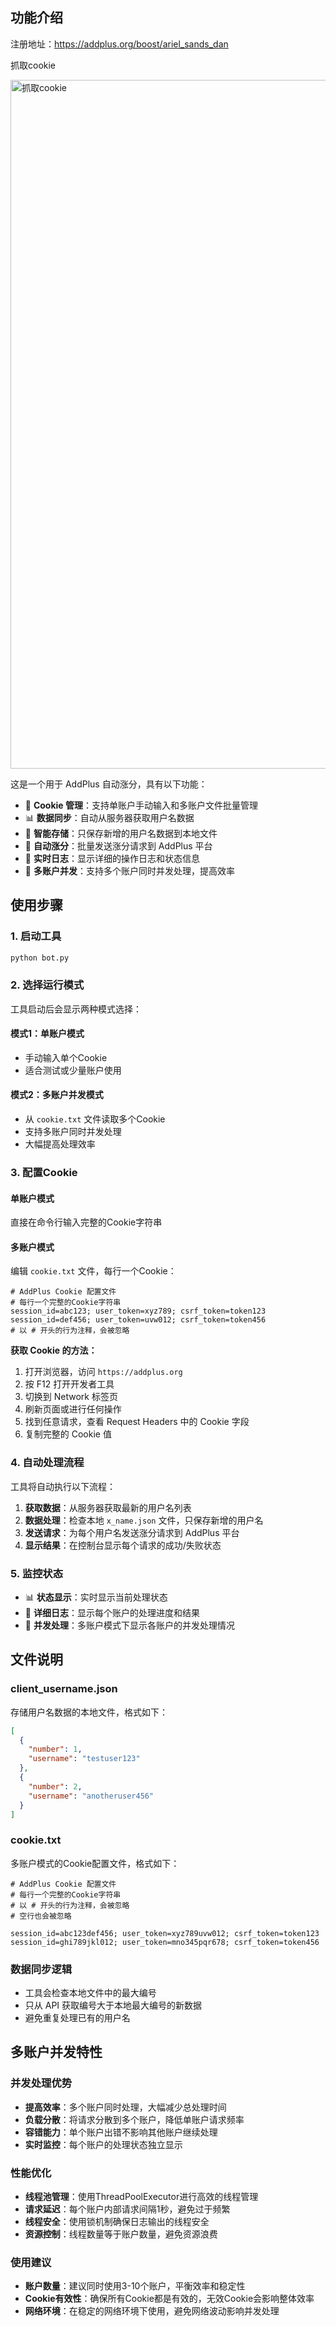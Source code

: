 ## 功能介绍
注册地址：https://addplus.org/boost/ariel_sands_dan

抓取cookie

<img width="1718" height="1102" alt="抓取cookie" src="https://github.com/user-attachments/assets/3cf3b47a-4322-4ed5-9359-0d3da203c8ef" />


这是一个用于 AddPlus 自动涨分，具有以下功能：

- 🍪 **Cookie 管理**：支持单账户手动输入和多账户文件批量管理
- 📊 **数据同步**：自动从服务器获取用户名数据
- 💾 **智能存储**：只保存新增的用户名数据到本地文件
- 🚀 **自动涨分**：批量发送涨分请求到 AddPlus 平台
- 📝 **实时日志**：显示详细的操作日志和状态信息
- 🔄 **多账户并发**：支持多个账户同时并发处理，提高效率

## 使用步骤

### 1. 启动工具

```bash
python bot.py
```

### 2. 选择运行模式

工具启动后会显示两种模式选择：

#### 模式1：单账户模式
- 手动输入单个Cookie
- 适合测试或少量账户使用

#### 模式2：多账户并发模式
- 从 `cookie.txt` 文件读取多个Cookie
- 支持多账户同时并发处理
- 大幅提高处理效率

### 3. 配置Cookie

#### 单账户模式
直接在命令行输入完整的Cookie字符串

#### 多账户模式
编辑 `cookie.txt` 文件，每行一个Cookie：

```
# AddPlus Cookie 配置文件
# 每行一个完整的Cookie字符串
session_id=abc123; user_token=xyz789; csrf_token=token123
session_id=def456; user_token=uvw012; csrf_token=token456
# 以 # 开头的行为注释，会被忽略
```

**获取 Cookie 的方法：**
1. 打开浏览器，访问 `https://addplus.org`
2. 按 F12 打开开发者工具
3. 切换到 Network 标签页
4. 刷新页面或进行任何操作
5. 找到任意请求，查看 Request Headers 中的 Cookie 字段
6. 复制完整的 Cookie 值

### 4. 自动处理流程

工具将自动执行以下流程：

1. **获取数据**：从服务器获取最新的用户名列表
2. **数据处理**：检查本地 `x_name.json` 文件，只保存新增的用户名
3. **发送请求**：为每个用户名发送涨分请求到 AddPlus 平台
4. **显示结果**：在控制台显示每个请求的成功/失败状态

### 5. 监控状态

- 📊 **状态显示**：实时显示当前处理状态
- 📝 **详细日志**：显示每个账户的处理进度和结果
- 🔄 **并发处理**：多账户模式下显示各账户的并发处理情况

## 文件说明

### client_username.json

存储用户名数据的本地文件，格式如下：

```json
[
  {
    "number": 1,
    "username": "testuser123"
  },
  {
    "number": 2,
    "username": "anotheruser456"
  }
]
```

### cookie.txt

多账户模式的Cookie配置文件，格式如下：

```
# AddPlus Cookie 配置文件
# 每行一个完整的Cookie字符串
# 以 # 开头的行为注释，会被忽略
# 空行也会被忽略

session_id=abc123def456; user_token=xyz789uvw012; csrf_token=token123
session_id=ghi789jkl012; user_token=mno345pqr678; csrf_token=token456
```

### 数据同步逻辑

- 工具会检查本地文件中的最大编号
- 只从 API 获取编号大于本地最大编号的新数据
- 避免重复处理已有的用户名

## 多账户并发特性

### 并发处理优势

- **提高效率**：多个账户同时处理，大幅减少总处理时间
- **负载分散**：将请求分散到多个账户，降低单账户请求频率
- **容错能力**：单个账户出错不影响其他账户继续处理
- **实时监控**：每个账户的处理状态独立显示

### 性能优化

- **线程池管理**：使用ThreadPoolExecutor进行高效的线程管理
- **请求延迟**：每个账户内部请求间隔1秒，避免过于频繁
- **线程安全**：使用锁机制确保日志输出的线程安全
- **资源控制**：线程数量等于账户数量，避免资源浪费

### 使用建议

- **账户数量**：建议同时使用3-10个账户，平衡效率和稳定性
- **Cookie有效性**：确保所有Cookie都是有效的，无效Cookie会影响整体效率
- **网络环境**：在稳定的网络环境下使用，避免网络波动影响并发处理
